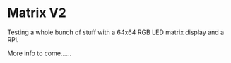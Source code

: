 # Matrix V2

Testing a whole bunch of stuff with a 64x64 RGB LED matrix display and a RPi.


More info to come......



